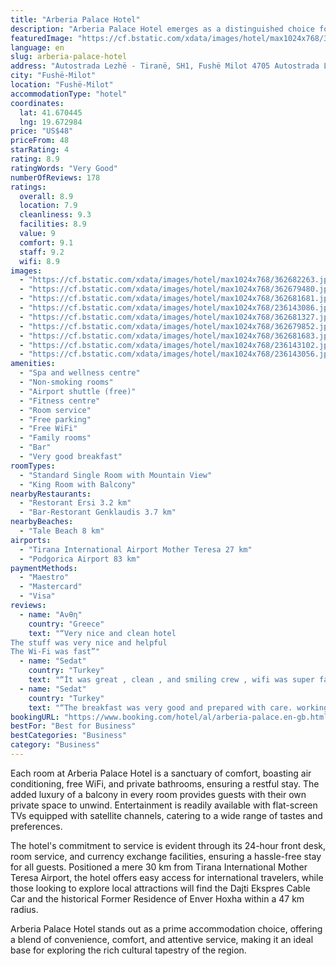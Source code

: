 ```yaml
---
title: "Arberia Palace Hotel"
description: "Arberia Palace Hotel emerges as a distinguished choice for travelers seeking both comfort and convenience in the heart of Fushë-Milot, located just 43 km from the iconic Skanderbeg Square."
featuredImage: "https://cf.bstatic.com/xdata/images/hotel/max1024x768/362682263.jpg?k=7ca0fe4e1c1537dc8c5d2ccb001b4271b19e7baf61b551a315a2cd3d8620468c&o=&hp=1"
language: en
slug: arberia-palace-hotel
address: "Autostrada Lezhë - Tiranë, SH1, Fushë Milot 4705 Autostrada Lezhë - Tiranë, SH1, Fushë Milot 4705, 4705 Fushë-Milot, Albania"
city: "Fushë-Milot"
location: "Fushë-Milot"
accommodationType: "hotel"
coordinates:
  lat: 41.670445
  lng: 19.672984
price: "US$48"
priceFrom: 48
starRating: 4
rating: 8.9
ratingWords: "Very Good"
numberOfReviews: 178
ratings:
  overall: 8.9
  location: 7.9
  cleanliness: 9.3
  facilities: 8.9
  value: 9
  comfort: 9.1
  staff: 9.2
  wifi: 8.9
images:
  - "https://cf.bstatic.com/xdata/images/hotel/max1024x768/362682263.jpg?k=7ca0fe4e1c1537dc8c5d2ccb001b4271b19e7baf61b551a315a2cd3d8620468c&o=&hp=1"
  - "https://cf.bstatic.com/xdata/images/hotel/max1024x768/362679480.jpg?k=442d76edf8213347b74dd3f1db416fe152604d64c87c1d7fa2e5fb2ad27b4ade&o=&hp=1"
  - "https://cf.bstatic.com/xdata/images/hotel/max1024x768/362681681.jpg?k=ae395b7188408bdc61f11362a3511d2fba9ffcf9d6bf30af550bd91fdcc293c7&o=&hp=1"
  - "https://cf.bstatic.com/xdata/images/hotel/max1024x768/236143086.jpg?k=372e8c7fde5c1df75432619f011e982a6a7ebec4be602ae0bdef668507d3c9dd&o=&hp=1"
  - "https://cf.bstatic.com/xdata/images/hotel/max1024x768/362681327.jpg?k=f0ae387368fd5af701fea330ed7fa3d6c786a3a55f9f97736e37616d8fb9185a&o=&hp=1"
  - "https://cf.bstatic.com/xdata/images/hotel/max1024x768/362679852.jpg?k=70dcaa06805e89db6dfa5f01b6c8244c53e9be7a778ecf6b7a20a6c66b27f3dd&o=&hp=1"
  - "https://cf.bstatic.com/xdata/images/hotel/max1024x768/362681683.jpg?k=1512abcd534729ba60e6d692a6d8cd1fd183ee1f068469c376efdcbe0c675832&o=&hp=1"
  - "https://cf.bstatic.com/xdata/images/hotel/max1024x768/236143102.jpg?k=257bc8d9338cb8e7c5c32e38afa1a9d18faebd0f95ef014a68c846c1f71d3809&o=&hp=1"
  - "https://cf.bstatic.com/xdata/images/hotel/max1024x768/236143056.jpg?k=a743655abd960ea7db2cb19d4f449d3cbc3fddce065290e85ce30847139be1ec&o=&hp=1"
amenities:
  - "Spa and wellness centre"
  - "Non-smoking rooms"
  - "Airport shuttle (free)"
  - "Fitness centre"
  - "Room service"
  - "Free parking"
  - "Free WiFi"
  - "Family rooms"
  - "Bar"
  - "Very good breakfast"
roomTypes:
  - "Standard Single Room with Mountain View"
  - "King Room with Balcony"
nearbyRestaurants:
  - "Restorant Ersi 3.2 km"
  - "Bar-Restorant Genklaudis 3.7 km"
nearbyBeaches:
  - "Tale Beach 8 km"
airports:
  - "Tirana International Airport Mother Teresa 27 km"
  - "Podgorica Airport 83 km"
paymentMethods:
  - "Maestro"
  - "Mastercard"
  - "Visa"
reviews:
  - name: "Ανθη"
    country: "Greece"
    text: "“Very nice and clean hotel
The stuff was very nice and helpful
The Wi-Fi was fast”"
  - name: "Sedat"
    country: "Turkey"
    text: "“İt was great , clean , and smiling crew , wifi was super fast , breakfast plate was so rich , coffee was perfect , A/C was great Highly recommend!!”"
  - name: "Sedat"
    country: "Turkey"
    text: "“The breakfast was very good and prepared with care. working friends were very polite and everything was very clean. air conditioning system is very nice and safe place, wifi Working So fast ,”"
bookingURL: "https://www.booking.com/hotel/al/arberia-palace.en-gb.html?aid=8035640"
bestFor: "Best for Business"
bestCategories: "Business"
category: "Business"
---
```


Each room at Arberia Palace Hotel is a sanctuary of comfort, boasting air conditioning, free WiFi, and private bathrooms, ensuring a restful stay. The added luxury of a balcony in every room provides guests with their own private space to unwind. Entertainment is readily available with flat-screen TVs equipped with satellite channels, catering to a wide range of tastes and preferences.

The hotel's commitment to service is evident through its 24-hour front desk, room service, and currency exchange facilities, ensuring a hassle-free stay for all guests. Positioned a mere 30 km from Tirana International Mother Teresa Airport, the hotel offers easy access for international travelers, while those looking to explore local attractions will find the Dajti Ekspres Cable Car and the historical Former Residence of Enver Hoxha within a 47 km radius.

Arberia Palace Hotel stands out as a prime accommodation choice, offering a blend of convenience, comfort, and attentive service, making it an ideal base for exploring the rich cultural tapestry of the region.